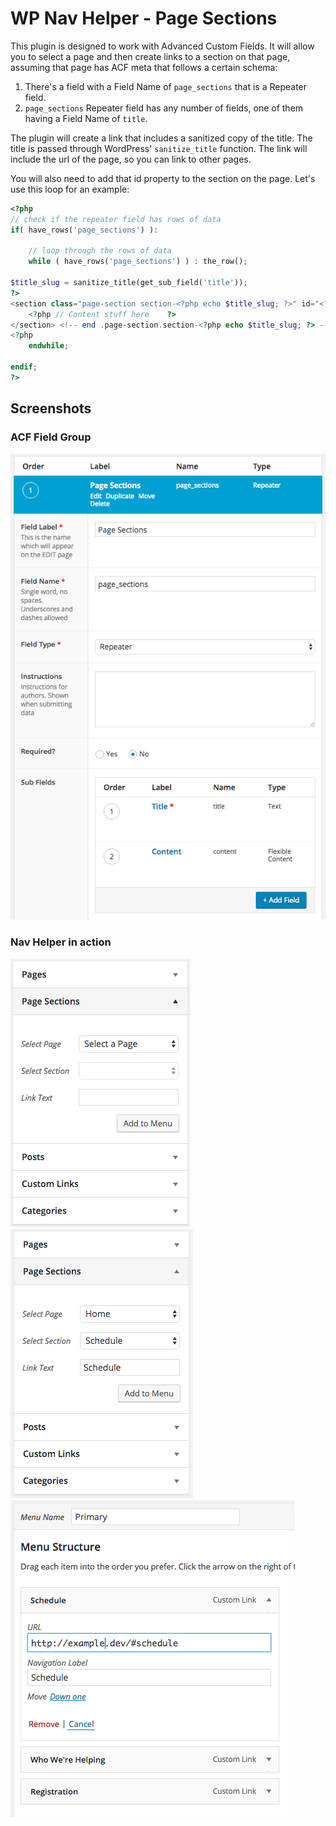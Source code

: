 # WP Nav Helper - Page Sections

This plugin is designed to work with Advanced Custom Fields. It will allow you to select a page and then create links to a section on that page, assuming that page has ACF meta that follows a certain schema:

1. There's a field with a Field Name of `page_sections` that is a Repeater field.
1. `page_sections` Repeater field has any number of fields, one of them having a Field Name of `title`.

The plugin will create a link that includes a sanitized copy of the title. The title is passed through WordPress' `sanitize_title` function. The link will include the url of the page, so you can link to other pages.

You will also need to add that id property to the section on the page. Let's use this loop for an example:

```php
<?php
// check if the repeater field has rows of data
if( have_rows('page_sections') ):

 	// loop through the rows of data
    while ( have_rows('page_sections') ) : the_row();

$title_slug = sanitize_title(get_sub_field('title'));
?>
<section class="page-section section-<?php echo $title_slug; ?>" id="<?php echo $title_slug; ?>">
    <?php // Content stuff here    ?>
</section> <!-- end .page-section.section-<?php echo $title_slug; ?> -->
<?php
    endwhile;

endif;
?>
```

## Screenshots

### ACF Field Group
![screenshot4](assets/images/screenshot4.png)

### Nav Helper in action
![screenshot1](assets/images/screenshot1.png)
![screenshot2](assets/images/screenshot2.png)
![screenshot3](assets/images/screenshot3.png)
